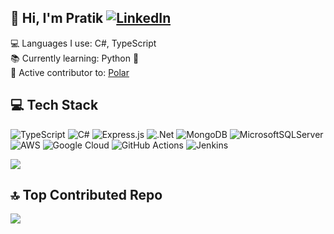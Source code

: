 ## 👋 Hi, I'm Pratik [![LinkedIn](https://img.shields.io/badge/LinkedIn-%230077B5.svg?logo=linkedin&logoColor=white)](https://www.linkedin.com/in/magarpratik/) 

💻 Languages I use: C#, TypeScript<br>
📚 Currently learning: Python 🐍<br>
🔧 Active contributor to: [Polar](https://github.com/polarsource/polar/pulls?q=is%3Apr+author%3Amagarpratik)<br>

## 💻 Tech Stack

![TypeScript](https://img.shields.io/badge/typescript-%23007ACC.svg?style=for-the-badge&logo=typescript&logoColor=white)
![C#](https://img.shields.io/badge/c%23-%23239120.svg?style=for-the-badge&logo=csharp&logoColor=white)
![Express.js](https://img.shields.io/badge/express.js-%23404d59.svg?style=for-the-badge&logo=express&logoColor=%2361DAFB)
![.Net](https://img.shields.io/badge/.NET-5C2D91?style=for-the-badge&logo=.net&logoColor=white)
![MongoDB](https://img.shields.io/badge/MongoDB-%234ea94b.svg?style=for-the-badge&logo=mongodb&logoColor=white)
![MicrosoftSQLServer](https://img.shields.io/badge/Microsoft%20SQL%20Server-CC2927?style=for-the-badge&logo=microsoft%20sql%20server&logoColor=white)
![AWS](https://img.shields.io/badge/AWS-%23FF9900.svg?style=for-the-badge&logo=amazon-aws&logoColor=white)
![Google Cloud](https://img.shields.io/badge/GoogleCloud-%234285F4.svg?style=for-the-badge&logo=google-cloud&logoColor=white)
![GitHub Actions](https://img.shields.io/badge/github%20actions-%232671E5.svg?style=for-the-badge&logo=githubactions&logoColor=white)
![Jenkins](https://img.shields.io/badge/jenkins-%232C5263.svg?style=for-the-badge&logo=jenkins&logoColor=white)

![](https://github-readme-stats.vercel.app/api/top-langs/?username=magarpratik&theme=dark&hide_border=true&include_all_commits=true&count_private=true&layout=compact)

## 🔝 Top Contributed Repo
![](https://github-contributor-stats.vercel.app/api?username=magarpratik&limit=5&theme=dark&combine_all_yearly_contributions=true)

<!-- Proudly created with GPRM ( https://gprm.itsvg.in ) -->
